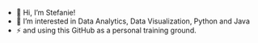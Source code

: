 - 👋 Hi, I’m Stefanie!
- 👀 I’m interested in Data Analytics, Data Visualization, Python and Java
- ⚡ and using this GitHub as a personal training ground.

<!---
StefanieSl/StefanieSl is a ✨ special ✨ repository because its `README.md` (this file) appears on your GitHub profile.
You can click the Preview link to take a look at your changes.
--->
